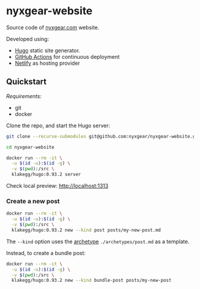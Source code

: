 # nyxgear-website

Source code of [nyxgear.com](https://nyxgear.com) website.

Developed using:

- [Hugo](https://gohugo.io/) static site generator.
- [GitHub Actions](https://github.com/features/actions) for continuous deployment
- [Netlify](https://www.netlify.com/) as hosting provider

## Quickstart

*Requirements:*

- git
- docker

Clone the repo, and start the Hugo server:

```bash
git clone --recurse-submodules git@github.com:nyxgear/nyxgear-website.git

cd nyxgear-website

docker run --rm -it \
  -u $(id -u):$(id -g) \
  -v $(pwd):/src \
  klakegg/hugo:0.93.2 server
```

Check local preview: <http://localhost:1313>

### Create a new post

```bash
docker run --rm -it \
  -u $(id -u):$(id -g) \
  -v $(pwd):/src \
  klakegg/hugo:0.93.2 new --kind post posts/my-new-post.md
```
The `--kind` option uses the [archetype](https://gohugo.io/content-management/archetypes/) `./archetypes/post.md` as a template.

Instead, to create a bundle post:

```bash
docker run --rm -it \
  -u $(id -u):$(id -g) \
  -v $(pwd):/src \
  klakegg/hugo:0.93.2 new --kind bundle-post posts/my-new-post
```

